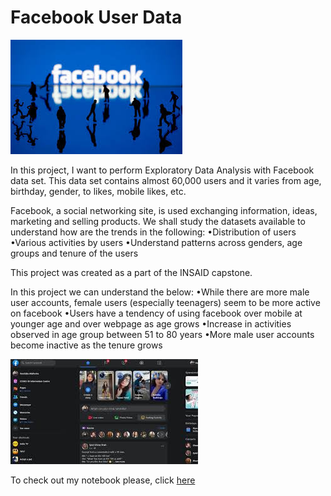 # Facebook User Data

![enter image description here](https://github.com/kasturi-sahu/Facebook-User-Data-/blob/main/download.jpg?raw=true)

In this project, I want to perform Exploratory Data Analysis with Facebook data set. This data set contains almost 60,000 users and it varies from age, birthday, gender, to likes, mobile likes, etc.

Facebook, a social networking site, is used exchanging information, ideas, marketing and selling products. We shall study the datasets available to understand how are the trends in the following: 
•Distribution of users 
•Various activities by users 
•Understand patterns across genders, age groups and tenure of the users

This project was created as a part of the INSAID capstone.

In this project we can understand the below:
•While there are more male user accounts, female users (especially teenagers) seem to be more active on facebook
•Users have a tendency of using facebook over mobile at younger age and over webpage as age grows
•Increase in activities observed in age group between 51 to 80 years
•More male user accounts become inactive as the tenure grows

![](https://github.com/kasturi-sahu/Facebook-User-Data-/blob/main/images.jpg?raw=true)


To check out my notebook please, click [here](https://github.com/kasturi-sahu/Facebook-User-Data-/blob/main/Facebook_Data_final.ipynb)
